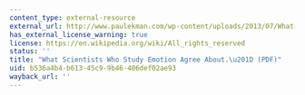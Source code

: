 ```yaml
---
content_type: external-resource
external_url: http://www.paulekman.com/wp-content/uploads/2013/07/What-Scientists-Who-Study-Emotion-Agree-About.pdf
has_external_license_warning: true
license: https://en.wikipedia.org/wiki/All_rights_reserved
status: ''
title: "What Scientists Who Study Emotion Agree About.\u201D (PDF)"
uid: b536a4b4-b613-45c9-9b46-406def02ae93
wayback_url: ''
---
```

